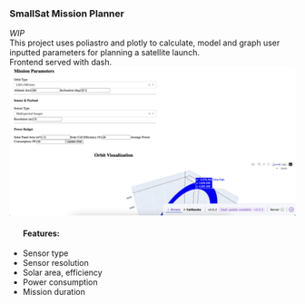 ### SmallSat Mission Planner
<i>WIP</i><br>
This project uses poliastro and plotly to calculate, model and graph user inputted parameters for planning a satellite launch.
<br>
Frontend served with dash.
<br>
![app_frontend.png](app_frontend.png)
<ul>
<h4>Features:</h4>
<li>Sensor type</li>
<li>Sensor resolution</li>
<li>Solar area, efficiency</li>
<li>Power consumption</li>
<li>Mission duration</li>
</ul>